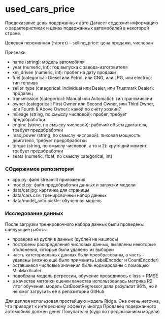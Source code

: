# used_cars_price
Предсказание цены подержанных авто
Датасет содержит информацию о характеристиках и ценах подержанных автомобилей в некоторой стране.

Целевая переменная (таргет) – selling_price: цена продажи, числовая

Признаки
- name (string): модель автомобиля
- year (numeric, int): год выпуска с завода-изготовителя
- km_driven (numeric, int): пробег на дату продажи
- fuel (categorical: Diesel или Petrol, или CNG, или LPG, или electric): тип топлива
- seller_type (categorical: Individual или Dealer, или Trustmark Dealer): продавец
- transmission (categorical: Manual или Automatic): тип трансмиссии
- owner (categorical: First Owner или Second Owner, или Third Owner, или Fourth & Above Owner): какой по счёту хозяин?
- mileage (string, по смыслу числовой): пробег, требует предобработки
- engine (string, по смыслу числовой): рабочий объем двигателя, требует предобработки
- max_power (string, по смыслу числовой): пиковая мощность двигателя, требует предобработки
- torque (string, по смыслу числовой, а то и 2): крутящий момент, требует предобработки
- seats (numeric, float; по смыслу categorical, int)

### СОдержимое репозитория
- app.py: файл streamlit приложения
- model.py: файл предобработки данных и загрузки модели
- data/car.jpg: картинка для страницы
- data/cars.csv: тренировочный набор данных
- data/model_avto.pickle: обученная модель 

### Исследование данных
После загрузки тренировочного набора данных были проведены следующие работы:
- проверка на дубли в данных (дублей не нашлось)
- построены распределения числовых данных, выявлены некоторые отклонения, которые были удалены из выборки
- часть категориальных данных были преобразованы, а часть - удалены (можно ещё было применить LabelEncoder и CountEncoder)
- оставшиеся числовые значения были нормированы с помощью MinMaxScaler
- подобрана модель регрессии, обучение проводилось с loss = RMSE
- в качестве метрики оценки качества использовалась метрика R2
Итог обучения: модель CatBoostRegressor дала результат 96%, но я не смог загрузить её в репозиторий GitHub

Для деплоя использовал простейшую модель Ridge. Она очень неточна, что приводит к интересному эффекту: иногда
Продавец подержанного автомобиля должен денег Покупателю (судя по предсказаниям модели)
 